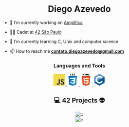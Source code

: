 <h1 align="center">Diego Azevedo</h1>

- 🔭 I’m currently working on [Amplifica](https://www.amplifica.me/)

- 👩‍🚀 Cadet at [42 São Paulo](https://www.42sp.org.br/)

- 🌱 I’m currently learning C, Unix and computer science

- 📫 How to reach me **contato.diegoazevedo@gmail.com**

<h3 align="center">Languages and Tools</h3>
<p align="center">
<a href="https://developer.mozilla.org/en-US/docs/Web/JavaScript" target="_blank"> <img src="https://raw.githubusercontent.com/devicons/devicon/master/icons/javascript/javascript-original.svg" alt="javascript" width="40" height="40"/> </a> 
<a href="https://www.w3schools.com/css/" target="_blank"> <img src="https://raw.githubusercontent.com/devicons/devicon/master/icons/css3/css3-original-wordmark.svg" alt="css3" width="40" height="40"/> </a> <a href="https://www.w3.org/html/" target="_blank"> <img src="https://raw.githubusercontent.com/devicons/devicon/master/icons/html5/html5-original-wordmark.svg" alt="html5" width="40" height="40"/> </a>
 <img src="https://raw.githubusercontent.com/devicons/devicon/master/icons/c/c-original.svg" alt="c" width="40" height="40"/> </a>  </p>

<h2 align="center">💻 42 Projects 👽</h2>
<p align="center"> 
<img src="https://game.42sp.org.br/static/assets/achievements/libfte.png" alt="c" width="auto" height="auto"/>
<br>
<img src="https://badge42.herokuapp.com/api/stats/diazeved?privacyEmail=true&privacyName=true&darkmode=true&cursus=42cursus" alt="c" width="auto" height="auto"/>

</p>
